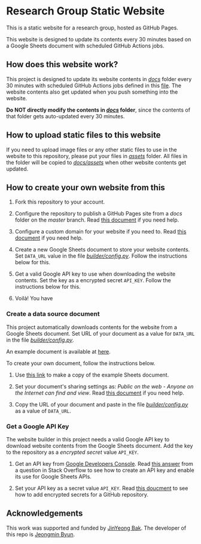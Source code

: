 # Research Group Static Website

This is a static website for a research group, hosted as GitHub Pages. 

This website is designed to update its contents every 30 minutes based on a Google Sheets document with scheduled GitHub Actions jobs.

## How does this website work?

This project is designed to update its website contents in *[docs](docs)* folder every 30 minutes with scheduled GitHub Actions jobs defined in this [file](.github/workflows/builder.yml). The website contents also get updated when you push something into the website. 

**Do NOT directly modify the contents in *[docs](docs)* folder**, since the contents of that folder gets auto-updated every 30 minutes.

## How to upload static files to this website

If you need to upload image files or any other static files to use in the website to this repository, please put your files in *[assets](assets)* folder. All files in the folder will be copied to *[docs/assets](docs/assets)* when other website contents get updated. 

## How to create your own website from this

1. Fork this repository to your account.

1. Configure the repository to publish a GitHub Pages site from a *docs* folder on the *master* branch. Read [this document](https://docs.github.com/en/enterprise/2.14/user/articles/configuring-a-publishing-source-for-github-pages#publishing-your-github-pages-site-from-a-docs-folder-on-your-master-branch) if you need help.

1. Configure a custom domain for your website if you need to. Read [this document](https://docs.github.com/en/free-pro-team@latest/github/working-with-github-pages/configuring-a-custom-domain-for-your-github-pages-site) if you need help.

1. Create a new Google Sheets document to store your website contents. Set `DATA_URL` value in the file *[builder/config.py](builder/config.py)*. Follow the instructions below for this.

1. Get a valid Google API key to use when downloading the website contents. Set the key as a encrypted secret `API_KEY`. Follow the instructions below for this.

1. Voilà! You have 

### Create a data source document

This project automatically downloads contents for the website from a Google Sheets document. Set URL of your document as a value for `DATA_URL` in the file *[builder/config.py](builder/config.py)*. 

An example document is available at [here](https://docs.google.com/spreadsheets/d/1EDLlUuY2Ia5MKNbCTOftxxSxBaK3C9pRFOIUvMY30eY/edit?usp=sharing).

To create your own document, follow the instructions below. 

1. Use [this link](https://docs.google.com/spreadsheets/d/1EDLlUuY2Ia5MKNbCTOftxxSxBaK3C9pRFOIUvMY30eY/copy#gid=1676718498) to make a copy of the example Sheets document. 

1. Set your document's sharing settings as: *Public on the web - Anyone on the Internet can find and view*. Read [this document](https://support.google.com/docs/answer/183965?co=GENIE.Platform%3DDesktop&hl=en) if you need help.

1. Copy the URL of your document and paste in the file *[builder/config.py](builder/config.py)* as a value of `DATA_URL`.

### Get a Google API Key

The website builder in this project needs a valid Google API key to download website contents from the Google Sheets document. Add the key to the repository as a *encrypted secret* value `API_KEY`.

1. Get an API key from [Google Developers Console](https://console.developers.google.com/). Read [this answer](https://stackoverflow.com/questions/46583052/http-google-sheets-api-v4-how-to-access-without-oauth-2-0/46583300#46583300) from a question in Stack Overflow to see how to create an API key and enable its use for Google Sheets APIs.

1. Set your API key as a secret value `API_KEY`. Read [this doucment](https://docs.github.com/en/free-pro-team@latest/actions/reference/encrypted-secrets#creating-encrypted-secrets-for-a-repository) to see how to add encrypted secrets for a GitHub repository.

## Acknowledgements

This work was supported and funded by [JinYeong Bak](https://nosyu.github.io). The developer of this repo is [Jeongmin Byun](https://jmbyun.github.io/).
